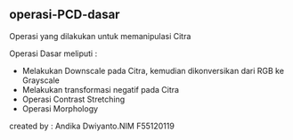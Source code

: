 ## operasi-PCD-dasar ##
Operasi yang dilakukan untuk memanipulasi Citra

Operasi Dasar meliputi :
- Melakukan Downscale pada Citra, kemudian dikonversikan dari RGB ke Grayscale
- Melakukan transformasi negatif pada Citra
- Operasi Contrast Stretching
- Operasi Morphology

created by : Andika Dwiyanto.NIM F55120119
